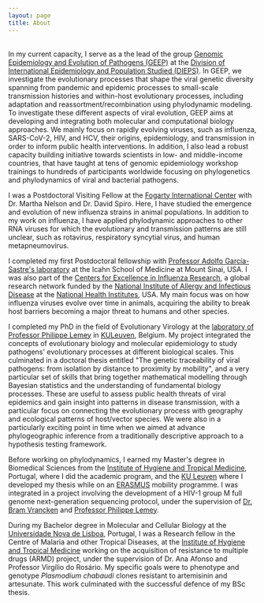 ```yaml
---
layout: page
title: About
---
```

<br>
In my current capacity, I serve as a the lead of the group <a href="https://www.fic.nih.gov/About/Staff/epidemiology-population-studies/Pages/Genomic-Epidemiology-and-Evolution-of-Pathogens-.aspx">Genomic Epidemiology and Evolution of Pathogens (GEEP)</a> at the <a href="https://www.fic.nih.gov/About/Staff/epidemiology-population-studies/Pages/default.aspx">Division of International Epidemiology and Population Studied (DIEPS)</a>. In GEEP, we investigate the evolutionary processes that shape the viral genetic diversity spanning from pandemic and epidemic processes to small-scale transmission histories and within-host evolutionary processes, including adaptation and reassortment/recombination using phylodynamic modeling. To investigate these different aspects of viral evolution, GEEP aims at developing and integrating both molecular and computational biology approaches. We mainly focus on rapidly evolving viruses, such as influenza, SARS-CoV-2, HIV, and HCV, their origins, epidemiology, and transmission in order to inform public health interventions. In addition, I also lead a robust capacity building initiative towards scientists in low- and middle-income countries, that have taught at tens of genomic epidemiology workshop trainings to hundreds of participants worldwide focusing on phylogenetics and phylodynamics of viral and bacterial pathogens.

I was a Postdoctoral Visiting Fellow at the [Fogarty International Center](https://www.fic.nih.gov/Pages/Default.aspx) with Dr. Martha Nelson and Dr. David Spiro. Here, I have studied the emergence and evolution of new influenza strains in animal populations. In addition to my work on influenza, I have applied phylodynamic approaches to other RNA viruses for which the evolutionary and transmission patterns are still unclear, such as rotavirus, respiratory syncytial virus, and human metapneumovirus.  

I completed my first Postdoctoral fellowship with [Professor Adolfo García-Sastre's laboratory](http://labs.icahn.mssm.edu/garcia-sastre/) at the Icahn School of Medicine at Mount Sinai, USA. I was also part of the [Centers for Excellence in Influenza Research](http://www.niaidceirs.org/), a global research network funded by the [National Institute of Allergy and Infectious Disease](https://www.niaid.nih.gov/) at the [National Health Institutes](https://www.nih.gov/), USA. My main focus was on how influenza viruses evolve over time in animals, acquiring the ability to break host barriers becoming a major threat to humans and other species.

I completed my PhD in the field of Evolutionary Virology at the [laboratory of Professor Philippe Lemey](http://rega.kuleuven.be/cev/ecv) in [KULeuven](http://www.kuleuven.be/english), Belgium. My project integrated the concepts of evolutionary biology and molecular epidemiology to study pathogens' evolutionary processes at different biological scales. This culminated in a doctoral thesis entitled "The genetic traceability of viral pathogens: from isolation by distance to proximity by mobility", and a very particular set of skills that bring together mathematical modelling through Bayesian statistics and the understanding of fundamental biology processes. These are useful to assess public health threats of viral epidemics and gain insight into patterns in disease transmission, with a particular focus on connecting the evolutionary process with geography and ecological patterns of host/vector species. We were also in a particularly exciting point in time when we aimed at advance phylogeographic inference from a traditionally descriptive approach to a hypothesis testing framework.

Before working on phylodynamics, I earned my Master's degree in Biomedical Sciences from the [Institute of Hygiene and Tropical Medicine](http://www.ihmt.unl.pt/), Portugal, where I did the academic program, and the [KU Leuven](http://www.kuleuven.be/english) where I developed my thesis while on an [ERASMUS](https://ec.europa.eu/programmes/erasmus-plus/node_en) mobility programme. I was integrated in a project involving the development of a HIV-1 group M full genome next-generation sequencing protocol, under the supervision of [Dr. Bram Vrancken](https://rega.kuleuven.be/cev/ecv/lab-members/BramVrancken.html) and [Professor Philippe Lemey](https://rega.kuleuven.be/cev/ecv/lab-members/PhilippeLemey.html).

During my Bachelor degree in Molecular and Cellular Biology at the [Universidade Nova de Lisboa](http://www.unl.pt/en/), Portugal, I was a Research fellow in the Centre of Malaria and other Tropical Diseases, at the [Institute of Hygiene and Tropical Medicine](http://www.ihmt.unl.pt/) working on the acquisition of resistance to multiple drugs (ARMD) project, under the supervision of Dr. Ana Afonso and Professor Virgílio do Rosário. My specific goals were to phenotype and genotype <i>Plasmodium chabaudi</i> clones resistant to artemisinin and artesunate. This work culminated with the successful defence of my BSc thesis.
